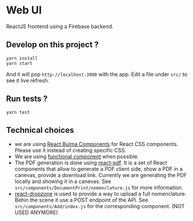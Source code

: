 # Web UI

ReactJS frontend using a Firebase backend.

## Develop on this project ?

```
yarn install
yarn start
```

And it will pop `http://localhost:3000` with the app. Edit a file under `src/` to see it live refresh.

## Run tests ?

```
yarn test
```

## Technical choices

- we are using [React Bulma Components](https://couds.github.io/react-bulma-components/) for React CSS components. Please use it instead of creating specific CSS.
- We are using [functional component](https://reactjs.org/docs/components-and-props.html) when possible.
- The PDF generation is done using [react-pdf](https://react-pdf.org). It is a set of React components that allow to generate a PDF client side, show a PDF in a canevas, provide a download link. Currently we are generating the PDF locally and showing it in a canevas. See `src/components/DocumentPrint/nomenclature.js` for more information.
- [react-dropzone](https://react-dropzone.js.org) is used to provide a way to upload a full nomenclature. Behin the scene it use a POST endpoint of the API. See `src/components/Add/index.js` for the corresponding component. (NOT USED ANYMORE)